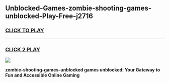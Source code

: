 
## Unblocked-Games-zombie-shooting-games-unblocked-Play-Free-j2716
<h3>
<a href="https://premium76.site?title=zombie-shooting-games-unblocked&ref=23A">CLICK TO PLAY</a></h3>
<hr>

<h3>
<a href="https://premium76.site?title=zombie-shooting-games-unblocked&ref=23A">CLICK 2 PLAY</a>
  
</h3>

<a href="https://premium76.site?title=zombie-shooting-games-unblocked&ref=23A"><img src="https://clearcache.store/games.png"></a>


**zombie-shooting-games-unblocked games unblocked: Your Gateway to Fun and Accessible Online Gaming**
